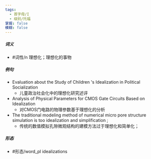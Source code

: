 ```yaml
---
tags:
  - 首字母/I
  - 级别/托福
掌握: false
模糊: false
---
```

##### 词义
- #词性/n  理想化；理想化的事物
##### 例句
- Evaluation about the Study of Children 's Idealization in Political Socialization
	- 儿童政治社会化中的理想化研究述评
- Analysis of Physical Parameters for CMOS Gate Circuits Based on Idealization
	- 对CMOS门电路的物理参数基于理想化的分析
- The traditional modeling method of numerical micro pore structure simulation is too idealization and simplification ;
	- 传统的数值模拟孔隙微观结构的建模方法过于理想化和简单化；
##### 形态
- #形态/word_pl idealizations
